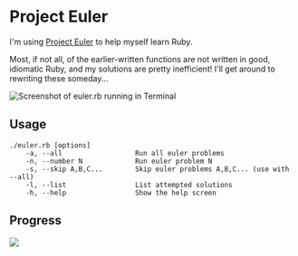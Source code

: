 # Project Euler

I'm using [Project Euler](http://projecteuler.net/) to help myself learn Ruby.

Most, if not all, of the earlier-written functions are not written in good, idiomatic Ruby, and my solutions are pretty inefficient! I'll get around to rewriting these someday...

![Screenshot of euler.rb running in Terminal](https://raw.github.com/allewun/euler/master/euler.png)

## Usage

    ./euler.rb [options]
        -a, --all                  Run all euler problems
        -n, --number N             Run euler problem N
        -s, --skip A,B,C...        Skip euler problems A,B,C... (use with --all)
        -l, --list                 List attempted solutions
        -h, --help                 Show the help screen

## Progress

![](https://projecteuler.net/profile/allewun.png)
